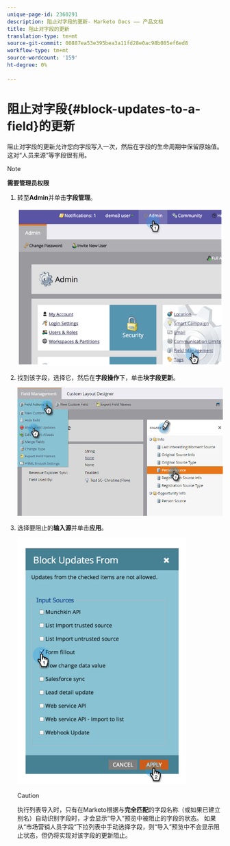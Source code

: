 ```yaml
---
unique-page-id: 2360291
description: 阻止对字段的更新- Marketo Docs —— 产品文档
title: 阻止对字段的更新
translation-type: tm+mt
source-git-commit: 00887ea53e395bea3a11fd28e0ac98b085ef6ed8
workflow-type: tm+mt
source-wordcount: '159'
ht-degree: 0%

---
```



# 阻止对字段{#block-updates-to-a-field}的更新

阻止对字段的更新允许您向字段写入一次，然后在字段的生命周期中保留原始值。 这对“人员来源”等字段很有用。

>[!NOTE]
>
>**需要管理员权限**

1. 转至&#x200B;**Admin**&#x200B;并单击&#x200B;**字段管理**。

   ![](assets/image2014-9-24-13-3a54-3a40.png)

1. 找到该字段，选择它，然后在&#x200B;**字段操作**&#x200B;下，单击&#x200B;**块字段更新**。

   ![](assets/two-1.png)

1. 选择要阻止的&#x200B;**输入源**&#x200B;并单击&#x200B;**应用**。

   ![](assets/image2014-9-24-13-3a55-3a16.png)

   >[!CAUTION]
   >
   >执行列表导入时，只有在Marketo根据与&#x200B;**完全匹配**&#x200B;的字段名称（或如果已建立别名）自动识别字段时，才会显示“导入”预览中被阻止的字段的状态。 如果从“市场营销人员字段”下拉列表中手动选择字段，则“导入”预览中不会显示阻止状态，但仍将实现对该字段的更新阻止。

